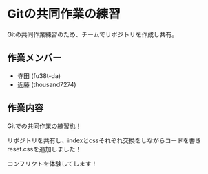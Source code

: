 # Gitの共同作業の練習

Gitの共同作業練習のため、チームでリポジトリを作成し共有。

## 作業メンバー

* 寺田 (fu38t-da)
* 近藤 (thousand7274)

## 作業内容
Gitでの共同作業の練習也！

リポジトリを共有し、indexとcssそれぞれ交換をしながらコードを書き
reset.cssを追加しました！

コンフリクトを体験してします！